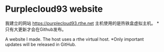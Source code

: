 # Purplecloud93 website
 我建立的网站
https://purplecloud93.rthe.net
主机使用的是热铁盒虚拟主机。
*只有大更新才会在Github发布。

A website I made.
The host uses a rthe virtual host.
*Only important updates will be released in GitHub.
